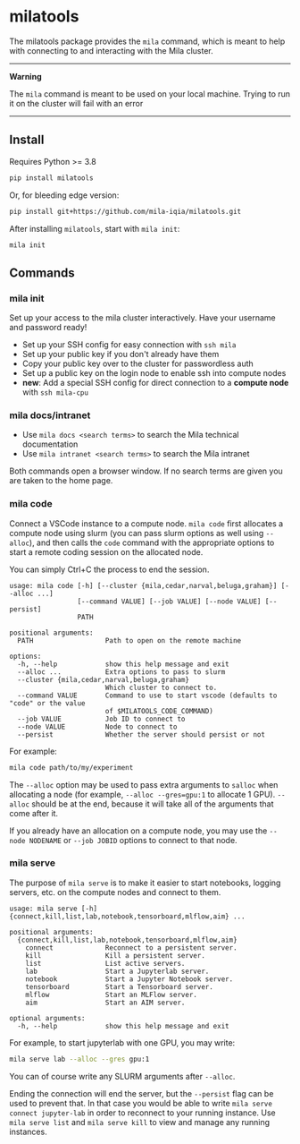 
# milatools

The milatools package provides the `mila` command, which is meant to help with connecting to and interacting with the Mila cluster.

---

**Warning**

The `mila` command is meant to be used on your local machine. Trying to run it on the cluster will fail with an error

---


## Install

Requires Python >= 3.8

```bash
pip install milatools
```

Or, for bleeding edge version:

```bash
pip install git+https://github.com/mila-iqia/milatools.git
```

After installing `milatools`, start with `mila init`:

```bash
mila init
```


## Commands

### mila init

Set up your access to the mila cluster interactively. Have your username and password ready!

* Set up your SSH config for easy connection with `ssh mila`
* Set up your public key if you don't already have them
* Copy your public key over to the cluster for passwordless auth
* Set up a public key on the login node to enable ssh into compute nodes
* **new**: Add a special SSH config for direct connection to a **compute node** with `ssh mila-cpu`


### mila docs/intranet

* Use `mila docs <search terms>` to search the Mila technical documentation
* Use `mila intranet <search terms>` to search the Mila intranet

Both commands open a browser window. If no search terms are given you are taken to the home page.


### mila code

Connect a VSCode instance to a compute node. `mila code` first allocates a compute node using slurm (you can pass slurm options as well using `--alloc`), and then calls the `code` command with the appropriate options to start a remote coding session on the allocated node.

You can simply Ctrl+C the process to end the session.

```
usage: mila code [-h] [--cluster {mila,cedar,narval,beluga,graham}] [--alloc ...]
                 [--command VALUE] [--job VALUE] [--node VALUE] [--persist]
                 PATH

positional arguments:
  PATH                  Path to open on the remote machine

options:
  -h, --help            show this help message and exit
  --alloc ...           Extra options to pass to slurm
  --cluster {mila,cedar,narval,beluga,graham}
                        Which cluster to connect to.
  --command VALUE       Command to use to start vscode (defaults to "code" or the value
                        of $MILATOOLS_CODE_COMMAND)
  --job VALUE           Job ID to connect to
  --node VALUE          Node to connect to
  --persist             Whether the server should persist or not
```

For example:

```bash
mila code path/to/my/experiment
```

The `--alloc` option may be used to pass extra arguments to `salloc` when allocating a node (for example, `--alloc --gres=gpu:1` to allocate 1 GPU). `--alloc` should be at the end, because it will take all of the arguments that come after it.

If you already have an allocation on a compute node, you may use the `--node NODENAME` or `--job JOBID` options to connect to that node.


### mila serve

The purpose of `mila serve` is to make it easier to start notebooks, logging servers, etc. on the compute nodes and connect to them.

```
usage: mila serve [-h] {connect,kill,list,lab,notebook,tensorboard,mlflow,aim} ...

positional arguments:
  {connect,kill,list,lab,notebook,tensorboard,mlflow,aim}
    connect             Reconnect to a persistent server.
    kill                Kill a persistent server.
    list                List active servers.
    lab                 Start a Jupyterlab server.
    notebook            Start a Jupyter Notebook server.
    tensorboard         Start a Tensorboard server.
    mlflow              Start an MLFlow server.
    aim                 Start an AIM server.

optional arguments:
  -h, --help            show this help message and exit
```

For example, to start jupyterlab with one GPU, you may write:

```bash
mila serve lab --alloc --gres gpu:1
```

You can of course write any SLURM arguments after `--alloc`.

Ending the connection will end the server, but the `--persist` flag can be used to prevent that. In that case you would be able to write `mila serve connect jupyter-lab` in order to reconnect to your running instance. Use `mila serve list` and `mila serve kill` to view and manage any running instances.
